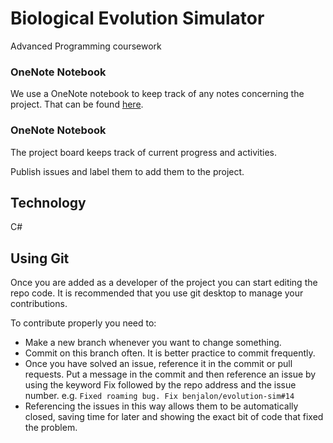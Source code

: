# Biological Evolution Simulator
Advanced Programming coursework


### OneNote Notebook 
We use a OneNote notebook to keep track of any notes concerning the project. That can be found [here](https://1drv.ms/f/s!AvFOONsV_sCtwxydsecMMiaq0Nvv).

### OneNote Notebook 
The project board keeps track of current progress and activities. 

Publish issues and label them to add them to the project. 

## Technology
C#

## Using Git
Once you are added as a developer of the project you can start editing the repo code. It is recommended that you use git desktop to manage your contributions. 

To contribute properly you need to:
- Make a new branch whenever you want to change something. 
- Commit on this branch often. It is better practice to commit frequently. 
- Once you have solved an issue, reference it in the commit or pull requests. Put a message in the commit and then reference an issue by using the keyword Fix followed by the repo address and the issue number. e.g. `Fixed roaming bug. Fix benjalon/evolution-sim#14`
- Referencing the issues in this way allows them to be automatically closed, saving time for later and showing the exact bit of code that fixed the problem. 
